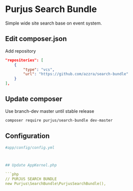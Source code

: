 # Purjus Search Bundle

Simple wide site search base on event system.


## Edit composer.json

Add repository

```json
"repositories": [
    {
        "type": "vcs",
        "url": "https://github.com/azzra/search-bundle"
    }
],
```


## Update composer

Use branch-dev master until stable release

```sh
composer require purjus/search-bundle dev-master
```


## Configuration

```yml
#app/config/config.yml



## Update AppKernel.php

```php
// PURJUS SEARCH BUNDLE
new Purjus\SearchBundle\PurjusSearchBundle(),
```
